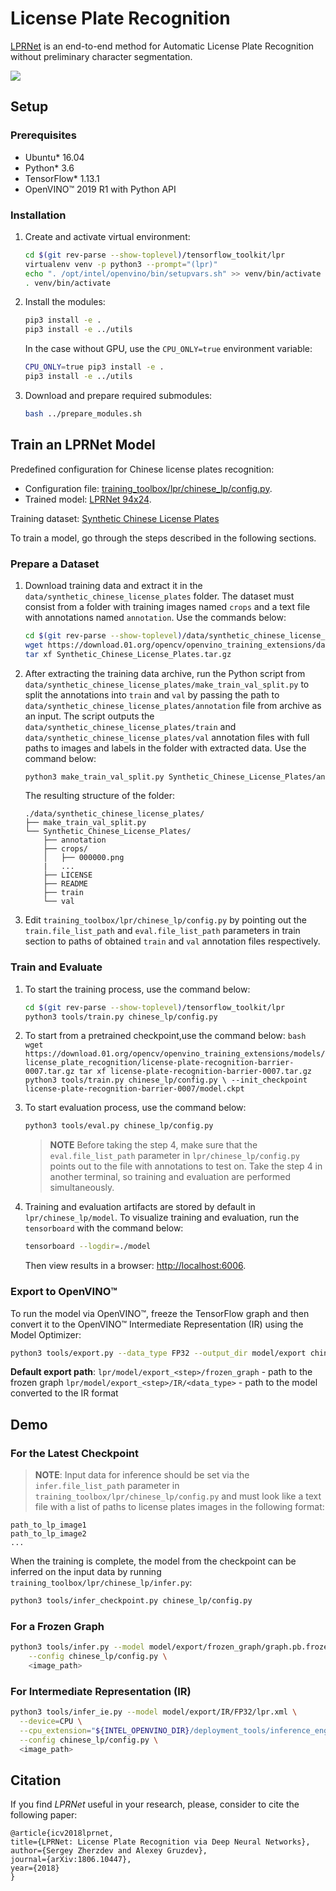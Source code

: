 # License Plate Recognition

[LPRNet](https://arxiv.org/abs/1806.10447) is an end-to-end method for Automatic License Plate Recognition without preliminary character segmentation.

![](./lpr.png)

## Setup

### Prerequisites

* Ubuntu\* 16.04
* Python\* 3.6
* TensorFlow\* 1.13.1
* OpenVINO&trade; 2019 R1 with Python API


### Installation

1. Create and activate virtual environment:
    ```bash
    cd $(git rev-parse --show-toplevel)/tensorflow_toolkit/lpr
    virtualenv venv -p python3 --prompt="(lpr)"
    echo ". /opt/intel/openvino/bin/setupvars.sh" >> venv/bin/activate
    . venv/bin/activate
    ```

2. Install the modules:
    ```bash
    pip3 install -e .
    pip3 install -e ../utils
    ```

    In the case without GPU, use the `CPU_ONLY=true` environment variable:
    ```bash
    CPU_ONLY=true pip3 install -e .
    pip3 install -e ../utils
    ```

3. Download and prepare required submodules:
    ```bash
    bash ../prepare_modules.sh
    ```


## Train an LPRNet Model

Predefined configuration for Chinese license plates recognition:
  - Configuration file: [training_toolbox/lpr/chinese_lp/config.py](chinese_lp/config.py).
  - Trained model: [LPRNet 94x24](https://download.01.org/opencv/openvino_training_extensions/models/license_plate_recognition/license-plate-recognition-barrier-0007.tar.gz).

Training dataset: [Synthetic Chinese License Plates](https://download.01.org/opencv/openvino_training_extensions/datasets/license_plate_recognition/Synthetic_Chinese_License_Plates.tar.gz) 

To train a model, go through the steps described in the following sections.


### Prepare a Dataset

1. Download training data and extract it in the `data/synthetic_chinese_license_plates` folder. The dataset must consist from a folder with training images named `crops` and a text file with annotations named `annotation`. Use the commands below:
    ```bash
    cd $(git rev-parse --show-toplevel)/data/synthetic_chinese_license_plates
    wget https://download.01.org/opencv/openvino_training_extensions/datasets/license_plate_recognition/Synthetic_Chinese_License_Plates.tar.gz
    tar xf Synthetic_Chinese_License_Plates.tar.gz
    ```

2. After extracting the training data archive, run the Python script from
    `data/synthetic_chinese_license_plates/make_train_val_split.py` to split the annotations into `train` and `val` by passing the path to `data/synthetic_chinese_license_plates/annotation`
    file from archive as an input. The script outputs the `data/synthetic_chinese_license_plates/train` and 
    `data/synthetic_chinese_license_plates/val` annotation files with full paths to images and labels in the folder
    with extracted data.
    Use the command below:
    ```bash
    python3 make_train_val_split.py Synthetic_Chinese_License_Plates/annotation
    ```

    The resulting structure of the folder:
    ```
    ./data/synthetic_chinese_license_plates/
    ├── make_train_val_split.py
    └── Synthetic_Chinese_License_Plates/
        ├── annotation
        ├── crops/
        │   ├── 000000.png
        |   ...
        ├── LICENSE
        ├── README
        ├── train
        └── val
    ```

3. Edit `training_toolbox/lpr/chinese_lp/config.py` by pointing out the
    `train.file_list_path` and `eval.file_list_path`
    parameters in train section to paths of obtained `train` and `val`
    annotation files respectively.


### Train and Evaluate

1. To start the training process, use the command below:
    ```bash
    cd $(git rev-parse --show-toplevel)/tensorflow_toolkit/lpr
    python3 tools/train.py chinese_lp/config.py
    ```

2.    To start from a pretrained checkpoint,use the command below:
    ```bash
    wget https://download.01.org/opencv/openvino_training_extensions/models/license_plate_recognition/license-plate-recognition-barrier-0007.tar.gz
    tar xf license-plate-recognition-barrier-0007.tar.gz
    python3 tools/train.py chinese_lp/config.py \
      --init_checkpoint license-plate-recognition-barrier-0007/model.ckpt
    ```

3. To start evaluation process, use the command below:
    ```bash
    python3 tools/eval.py chinese_lp/config.py
    ```

    > **NOTE** Before taking the step 4, make sure that the `eval.file_list_path` parameter  in
    `lpr/chinese_lp/config.py` points out to the file with
    annotations to test on. Take the step 4 in another terminal, so training and
    evaluation are performed simultaneously.

4. Training and evaluation artifacts are stored by default in `lpr/chinese_lp/model`.
   To visualize training and evaluation, run the `tensorboard` with the command below:

    ```bash
    tensorboard --logdir=./model
    ```

    Then view results in a browser: [http://localhost:6006](http://localhost:6006).


### Export to OpenVINO&trade; 

To run the model via OpenVINO&trade;, freeze the TensorFlow graph and
then convert it to the OpenVINO&trade; Intermediate Representation (IR) using the Model Optimizer:

```Bash
python3 tools/export.py --data_type FP32 --output_dir model/export chinese_lp/config.py
```

**Default export path**:
`lpr/model/export_<step>/frozen_graph` - path to the frozen graph
`lpr/model/export_<step>/IR/<data_type>` - path to the model converted to the IR format

## Demo

### For the Latest Checkpoint

> **NOTE**: Input data for inference should be set via the `infer.file_list_path` parameter  in
`training_toolbox/lpr/chinese_lp/config.py` and must look like a text file
with a list of paths to license plates images in the following format:
```
path_to_lp_image1
path_to_lp_image2
...
```

When the training is complete, the model from the checkpoint can be inferred on the
input data by running `training_toolbox/lpr/chinese_lp/infer.py`:

```Bash
python3 tools/infer_checkpoint.py chinese_lp/config.py
```

### For a Frozen Graph

```Bash
python3 tools/infer.py --model model/export/frozen_graph/graph.pb.frozen \
    --config chinese_lp/config.py \
    <image_path>
```

### For Intermediate Representation (IR)

```Bash
python3 tools/infer_ie.py --model model/export/IR/FP32/lpr.xml \
  --device=CPU \
  --cpu_extension="${INTEL_OPENVINO_DIR}/deployment_tools/inference_engine/lib/intel64/libcpu_extension_avx2.so" \
  --config chinese_lp/config.py \
  <image_path>
```


## Citation

If you find *LPRNet* useful in your research, please, consider to cite the following paper:

```
@article{icv2018lprnet,
title={LPRNet: License Plate Recognition via Deep Neural Networks},
author={Sergey Zherzdev and Alexey Gruzdev},
journal={arXiv:1806.10447},
year={2018}
}
```
